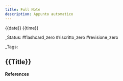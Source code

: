 ```yaml
---
title: Full Note
description: Appunto automatico
---
```


{{date}} {{time}}

_Status: #flashcard_zero  #riscritto_zero  #revisione_zero 

_Tags:

## {{Title}}

#### References



